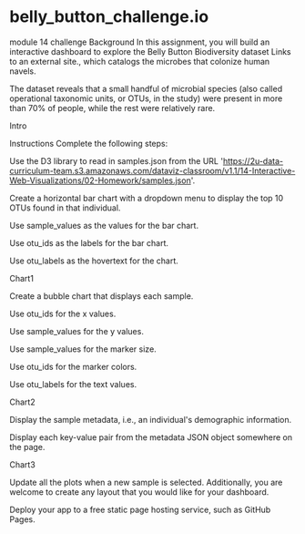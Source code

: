 # belly_button_challenge.io
module 14 challenge 
Background
In this assignment, you will build an interactive dashboard to explore the Belly Button Biodiversity dataset Links to an external site., which catalogs the microbes that colonize human navels.

The dataset reveals that a small handful of microbial species (also called operational taxonomic units, or OTUs, in the study) were present in more than 70% of people, while the rest were relatively rare.

Intro

Instructions
Complete the following steps:

Use the D3 library to read in samples.json from the URL 'https://2u-data-curriculum-team.s3.amazonaws.com/dataviz-classroom/v1.1/14-Interactive-Web-Visualizations/02-Homework/samples.json'.

Create a horizontal bar chart with a dropdown menu to display the top 10 OTUs found in that individual.

Use sample_values as the values for the bar chart.

Use otu_ids as the labels for the bar chart.

Use otu_labels as the hovertext for the chart.

Chart1

Create a bubble chart that displays each sample.

Use otu_ids for the x values.

Use sample_values for the y values.

Use sample_values for the marker size.

Use otu_ids for the marker colors.

Use otu_labels for the text values.

Chart2

Display the sample metadata, i.e., an individual's demographic information.

Display each key-value pair from the metadata JSON object somewhere on the page.

Chart3

Update all the plots when a new sample is selected. Additionally, you are welcome to create any layout that you would like for your dashboard.

Deploy your app to a free static page hosting service, such as GitHub Pages.
